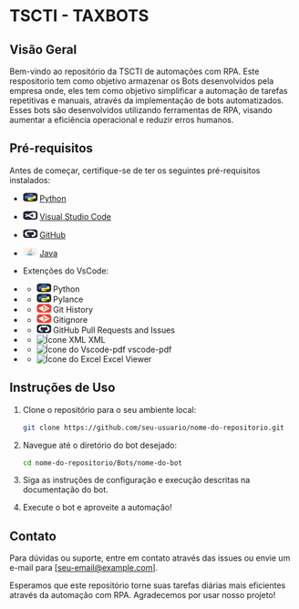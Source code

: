 # TSCTI -  TAXBOTS

## Visão Geral

Bem-vindo ao repositório da TSCTI de automações com RPA. Este respositorio tem como objetivo armazenar os Bots desenvolvidos pela empresa onde, eles tem como objetivo simplificar a automação de tarefas repetitivas e manuais, 
através da implementação de bots automatizados. Esses bots são desenvolvidos utilizando ferramentas de RPA, visando aumentar a eficiência operacional e reduzir erros humanos.

## Pré-requisitos

Antes de começar, certifique-se de ter os seguintes pré-requisitos instalados:

- <img src="https://github.com/tandpfun/skill-icons/blob/main/icons/Python-Dark.svg" alt="Ícone do Python" width="25" height="15"> [Python](https://www.python.org/)
- <img src="https://github.com/tandpfun/skill-icons/blob/main/icons/VSCode-Dark.svg" alt="Ícone do VSCode" width="25" height="15"> [Visual Studio Code](https://code.visualstudio.com/download)
- <img src="https://github.com/tandpfun/skill-icons/blob/main/icons/Github-Dark.svg" alt="Ícone do GitHub" width="25" height="15"> [GitHub](https://github.com/login)
- <img src="https://github.com/tandpfun/skill-icons/blob/main/icons/Java-Light.svg" alt="Ícone do Java" width="25" height="15"> [Java](https://www.java.com/pt-BR/download/ie_manual.jsp?locale=pt_BR)

- Extenções do VsCode:
- - <img src="https://github.com/tandpfun/skill-icons/blob/main/icons/Python-Dark.svg" alt="Ícone do Python" width="25" height="15"> Python
- - <img src="https://github.com/tandpfun/skill-icons/blob/main/icons/Python-Dark.svg" alt="Ícone do Pylance" width="25" height="15"> Pylance
- - <img src ="https://github.com/tandpfun/skill-icons/blob/main/icons/Git.svg" alt="Ícone do Git History" width="25" height="15"> Git History
- - <img src ="https://github.com/tandpfun/skill-icons/blob/main/icons/Git.svg" alt="Ícone do Gitignore" width="25" height="15"> Gitignore 
- - <img src="https://github.com/tandpfun/skill-icons/blob/main/icons/Github-Dark.svg" alt="Ícone do GitHub Pull Requests and Issues" width="25" height="15"> GitHub Pull Requests and Issues
- - <img src="https://img.icons8.com/color/48/xml-file.png" alt="Ícone XML" width="25" height="15"> XML
- - <img src="https://img.icons8.com/color/48/pdf-2--v1.png" alt="Ícone do Vscode-pdf" width="25" height="15"/> vscode-pdf 
- - <img src="https://icons8.com.br/icon/BEMhRoRy403e/ms-excel.png" alt="Ícone do Excel" width="25" height="15"/> Excel Viewer

## Instruções de Uso

1. Clone o repositório para o seu ambiente local:

   ```bash
   git clone https://github.com/seu-usuario/nome-do-repositorio.git
   ```

1. Navegue até o diretório do bot desejado:

   ```bash
   cd nome-do-repositorio/Bots/nome-do-bot
   ```

2. Siga as instruções de configuração e execução descritas na documentação do bot.

3. Execute o bot e aproveite a automação!


## Contato

Para dúvidas ou suporte, entre em contato através das issues ou envie um e-mail para [seu-email@example.com].

Esperamos que este repositório torne suas tarefas diárias mais eficientes através da automação com RPA. Agradecemos por usar nosso projeto!

